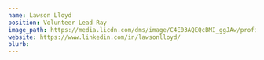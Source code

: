 ```yaml
---
name: Lawson Lloyd
position: Volunteer Lead Ray
image_path: https://media.licdn.com/dms/image/C4E03AQEQcBMI_ggJAw/profile-displayphoto-shrink_800_800/0?e=1542844800&v=beta&t=EfONeIw2w1oeog3uLyJKmY-SHkgCuIDLzHZqgcUp6f8
website: https://www.linkedin.com/in/lawsonlloyd/
blurb: 
---
```

